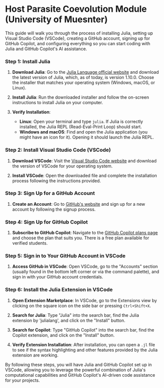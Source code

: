 # Host Parasite Coevolution Module (University of Muesnter)
This guide will walk you through the process of installing Julia, setting up Visual Studio Code (VSCode), creating a GitHub account, signing up for GitHub Copilot, and configuring everything so you can start coding with Julia and GitHub Copilot's AI assistance.

### Step 1: Install Julia

1. **Download Julia**: Go to the [Julia Language official website](https://julialang.org/) and download the latest version of Julia, which, as of today, is version 1.10.0. Choose the installer that matches your operating system (Windows, macOS, or Linux).
   
2. **Install Julia**: Run the downloaded installer and follow the on-screen instructions to install Julia on your computer.

3. **Verify Installation**:
   - **Linux**: Open your terminal and type `julia`. If Julia is correctly installed, the Julia REPL (Read-Eval-Print Loop) should start.
   - **Windows and macOS**: Find and open the Julia application (you might have an icon for it). Opening it should launch the Julia REPL.

### Step 2: Install Visual Studio Code (VSCode)

1. **Download VSCode**: Visit the [Visual Studio Code website](https://code.visualstudio.com/) and download the version of VSCode for your operating system.

2. **Install VSCode**: Open the downloaded file and complete the installation process following the instructions provided.

### Step 3: Sign Up for a GitHub Account

1. **Create an Account**: Go to [GitHub's website](https://github.com) and sign up for a new account by following the signup process.

### Step 4: Sign Up for GitHub Copilot

1. **Subscribe to GitHub Copilot**: Navigate to the [GitHub Copilot plans page](https://github.com/features/copilot/plans) and choose the plan that suits you. There is a free plan available for verified students.

### Step 5: Sign in to Your GitHub Account in VSCode

1. **Access GitHub in VSCode**: Open VSCode, go to the "Accounts" section (usually found in the bottom left corner or via the command palette), and sign in with your GitHub account credentials.

### Step 6: Install the Julia Extension in VSCode

1. **Open Extension Marketplace**: In VSCode, go to the Extensions view by clicking on the square icon on the side bar or pressing `Ctrl+Shift+X`.

2. **Search for Julia**: Type "Julia" into the search bar, find the Julia extension by 'julialang', and click on the "Install" button.

3. **Search for Copilot**: Type "GitHub Copilot" into the search bar, find the Copilot extension, and click on the "Install" button.

4. **Verify Extension Installation**: After installation, you can open a `.jl` file to see if the syntax highlighting and other features provided by the Julia extension are working.

By following these steps, you will have Julia and GitHub Copilot set up in VSCode, allowing you to leverage the powerful combination of Julia's computational capabilities and GitHub Copilot's AI-driven code assistance for your projects.
